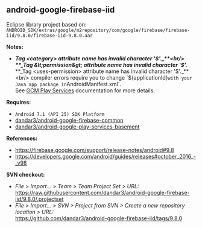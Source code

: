 ## android-google-firebase-iid

Eclipse library project based on:<br/>
`ANDROID_SDK/extras/google/m2repository/com/google/firebase/firebase-iid/9.8.0/firebase-iid-9.8.0.aar`

**Notes:**
- **_Tag &lt;category&gt; attribute name has invalid character '$'._**<br/>
  **_Tag &lt;permission&gt; attribute name has invalid character '$'._**<br/>
  **_Tag &lt;uses-permission&gt; attribute name has invalid character '$'._**<br/>
compiler errors require you to change `${applicationId}` with your Java app package in `AndroidManifest.xml`.<br/>
See [GCM Play Services](https://developers.google.com/cloud-messaging/android/client#manifest) documentation for more details.

**Requires:**
- `Android 7.1 (API 25) SDK Platform`
- [dandar3/android-google-firebase-common](https://github.com/dandar3/android-google-firebase-common/tree/9.8.0)
- [dandar3/android-google-play-services-basement](https://github.com/dandar3/android-google-play-services-basement/tree/9.8.0)

**References:**
- https://firebase.google.com/support/release-notes/android#9.8
- https://developers.google.com/android/guides/releases#october_2016_-_v98

**SVN checkout:**
- _File > Import... > Team > Team Project Set > URL:_<br/>
  https://raw.githubusercontent.com/dandar3/android-google-firebase-iid/9.8.0/.projectset
- _File > Import... > SVN > Project from SVN > Create a new repository location > URL:_<br/> 
  https://github.com/dandar3/android-google-firebase-iid/tags/9.8.0